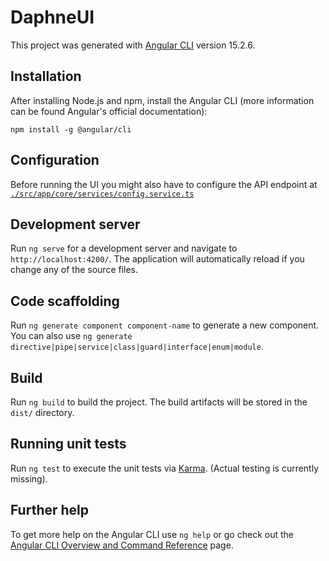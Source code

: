 <!--
Copyright 2023 The DAPHNE Consortium

Licensed under the Apache License, Version 2.0 (the "License");
you may not use this file except in compliance with the License.
You may obtain a copy of the License at

    http://www.apache.org/licenses/LICENSE-2.0

Unless required by applicable law or agreed to in writing, software
distributed under the License is distributed on an "AS IS" BASIS,
WITHOUT WARRANTIES OR CONDITIONS OF ANY KIND, either express or implied.
See the License for the specific language governing permissions and
limitations under the License.
-->

# DaphneUI

This project was generated with [Angular CLI](https://github.com/angular/angular-cli) version 15.2.6.

## Installation

After installing Node.js and npm, install the Angular CLI (more information can be found Angular's official documentation):
```
npm install -g @angular/cli
```

## Configuration

Before running the UI you might also have to configure the API endpoint at [`./src/app/core/services/config.service.ts`](src/app/core/services/config.service.ts)

## Development server

Run `ng serve` for a development server and navigate to `http://localhost:4200/`. The application will automatically reload if you change any of the source files.

## Code scaffolding

Run `ng generate component component-name` to generate a new component. You can also use `ng generate directive|pipe|service|class|guard|interface|enum|module`.

## Build

Run `ng build` to build the project. The build artifacts will be stored in the `dist/` directory.

## Running unit tests

Run `ng test` to execute the unit tests via [Karma](https://karma-runner.github.io). (Actual testing is currently missing).

## Further help

To get more help on the Angular CLI use `ng help` or go check out the [Angular CLI Overview and Command Reference](https://angular.io/cli) page.
